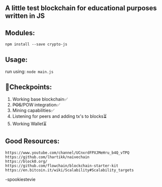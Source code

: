## A little test blockchain for educational purposes written in JS

## Modules:
`npm install --save crypto-js`
## Usage:
run using: `node main.js`
## 🎯Checkpoints:
1. Working base blockchain✅
2. ~~POS~~/POW integration✅
3. Mining capabilities✅
4. Listening for peers and adding tx's to blocks⏳
5. Working Wallet⏳
## Good Resources:
~~~
https://www.youtube.com/channel/UCnxrdFPXJMeHru_b4Q_vTPQ
https://github.com/lhartikk/naivechain
https://block0.org/
https://github.com/flowchain/blockchain-starter-kit
https://en.bitcoin.it/wiki/Scalability#Scalability_targets
~~~
-spookiestevie

